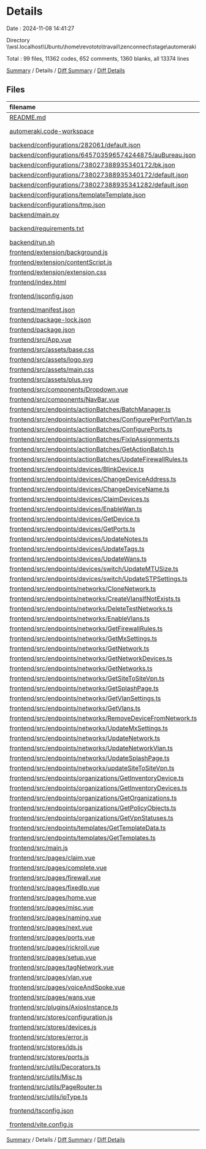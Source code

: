 # Details

Date : 2024-11-08 14:41:27

Directory \\\\wsl.localhost\\Ubuntu\\home\\revototo\\travail\\zenconnect\\stage\\automeraki

Total : 99 files,  11362 codes, 652 comments, 1360 blanks, all 13374 lines

[Summary](results.md) / Details / [Diff Summary](diff.md) / [Diff Details](diff-details.md)

## Files
| filename | language | code | comment | blank | total |
| :--- | :--- | ---: | ---: | ---: | ---: |
| [README.md](/README.md) | Markdown | 26 | 0 | 9 | 35 |
| [automeraki.code-workspace](/automeraki.code-workspace) | JSON with Comments | 10 | 0 | 0 | 10 |
| [backend/configurations/282061/default.json](/backend/configurations/282061/default.json) | JSON | 925 | 0 | 0 | 925 |
| [backend/configurations/645703596574244875/auBureau.json](/backend/configurations/645703596574244875/auBureau.json) | JSON | 755 | 0 | 3 | 758 |
| [backend/configurations/738027388935340172/bk.json](/backend/configurations/738027388935340172/bk.json) | JSON | 725 | 0 | 1 | 726 |
| [backend/configurations/738027388935340172/default.json](/backend/configurations/738027388935340172/default.json) | JSON | 492 | 0 | 0 | 492 |
| [backend/configurations/738027388935341282/default.json](/backend/configurations/738027388935341282/default.json) | JSON | 613 | 0 | 5 | 618 |
| [backend/configurations/templateTemplate.json](/backend/configurations/templateTemplate.json) | JSON | 236 | 0 | 2 | 238 |
| [backend/configurations/tmp.json](/backend/configurations/tmp.json) | JSON | 83 | 0 | 0 | 83 |
| [backend/main.py](/backend/main.py) | Python | 510 | 107 | 326 | 943 |
| [backend/requirements.txt](/backend/requirements.txt) | pip requirements | 4 | 0 | 1 | 5 |
| [backend/run.sh](/backend/run.sh) | Shell Script | 1 | 0 | 1 | 2 |
| [frontend/extension/background.js](/frontend/extension/background.js) | JavaScript | 20 | 1 | 3 | 24 |
| [frontend/extension/contentScript.js](/frontend/extension/contentScript.js) | JavaScript | 51 | 27 | 21 | 99 |
| [frontend/extension/extension.css](/frontend/extension/extension.css) | CSS | 61 | 14 | 10 | 85 |
| [frontend/index.html](/frontend/index.html) | HTML | 13 | 0 | 1 | 14 |
| [frontend/jsconfig.json](/frontend/jsconfig.json) | JSON with Comments | 8 | 0 | 1 | 9 |
| [frontend/manifest.json](/frontend/manifest.json) | JSON | 26 | 0 | 1 | 27 |
| [frontend/package-lock.json](/frontend/package-lock.json) | JSON | 1,343 | 0 | 1 | 1,344 |
| [frontend/package.json](/frontend/package.json) | JSON | 26 | 0 | 1 | 27 |
| [frontend/src/App.vue](/frontend/src/App.vue) | vue | 77 | 0 | 15 | 92 |
| [frontend/src/assets/base.css](/frontend/src/assets/base.css) | CSS | 0 | 0 | 2 | 2 |
| [frontend/src/assets/logo.svg](/frontend/src/assets/logo.svg) | XML | 1 | 0 | 1 | 2 |
| [frontend/src/assets/main.css](/frontend/src/assets/main.css) | CSS | 10 | 0 | 1 | 11 |
| [frontend/src/assets/plus.svg](/frontend/src/assets/plus.svg) | XML | 4 | 0 | 0 | 4 |
| [frontend/src/components/Dropdown.vue](/frontend/src/components/Dropdown.vue) | vue | 164 | 0 | 26 | 190 |
| [frontend/src/components/NavBar.vue](/frontend/src/components/NavBar.vue) | vue | 57 | 0 | 12 | 69 |
| [frontend/src/endpoints/actionBatches/BatchManager.ts](/frontend/src/endpoints/actionBatches/BatchManager.ts) | TypeScript | 65 | 11 | 8 | 84 |
| [frontend/src/endpoints/actionBatches/ConfigurePerPortVlan.ts](/frontend/src/endpoints/actionBatches/ConfigurePerPortVlan.ts) | TypeScript | 22 | 17 | 5 | 44 |
| [frontend/src/endpoints/actionBatches/ConfigurePorts.ts](/frontend/src/endpoints/actionBatches/ConfigurePorts.ts) | TypeScript | 25 | 87 | 3 | 115 |
| [frontend/src/endpoints/actionBatches/FixIpAssignments.ts](/frontend/src/endpoints/actionBatches/FixIpAssignments.ts) | TypeScript | 50 | 17 | 6 | 73 |
| [frontend/src/endpoints/actionBatches/GetActionBatch.ts](/frontend/src/endpoints/actionBatches/GetActionBatch.ts) | TypeScript | 9 | 0 | 2 | 11 |
| [frontend/src/endpoints/actionBatches/UpdateFirewallRules.ts](/frontend/src/endpoints/actionBatches/UpdateFirewallRules.ts) | TypeScript | 13 | 0 | 1 | 14 |
| [frontend/src/endpoints/devices/BlinkDevice.ts](/frontend/src/endpoints/devices/BlinkDevice.ts) | TypeScript | 9 | 0 | 3 | 12 |
| [frontend/src/endpoints/devices/ChangeDeviceAddress.ts](/frontend/src/endpoints/devices/ChangeDeviceAddress.ts) | TypeScript | 12 | 10 | 3 | 25 |
| [frontend/src/endpoints/devices/ChangeDeviceName.ts](/frontend/src/endpoints/devices/ChangeDeviceName.ts) | TypeScript | 12 | 0 | 2 | 14 |
| [frontend/src/endpoints/devices/ClaimDevices.ts](/frontend/src/endpoints/devices/ClaimDevices.ts) | TypeScript | 23 | 3 | 3 | 29 |
| [frontend/src/endpoints/devices/EnableWan.ts](/frontend/src/endpoints/devices/EnableWan.ts) | TypeScript | 25 | 0 | 2 | 27 |
| [frontend/src/endpoints/devices/GetDevice.ts](/frontend/src/endpoints/devices/GetDevice.ts) | TypeScript | 10 | 5 | 4 | 19 |
| [frontend/src/endpoints/devices/GetPorts.ts](/frontend/src/endpoints/devices/GetPorts.ts) | TypeScript | 10 | 5 | 3 | 18 |
| [frontend/src/endpoints/devices/UpdateNotes.ts](/frontend/src/endpoints/devices/UpdateNotes.ts) | TypeScript | 12 | 0 | 1 | 13 |
| [frontend/src/endpoints/devices/UpdateTags.ts](/frontend/src/endpoints/devices/UpdateTags.ts) | TypeScript | 13 | 0 | 2 | 15 |
| [frontend/src/endpoints/devices/UpdateWans.ts](/frontend/src/endpoints/devices/UpdateWans.ts) | TypeScript | 35 | 0 | 3 | 38 |
| [frontend/src/endpoints/devices/switch/UpdateMTUSize.ts](/frontend/src/endpoints/devices/switch/UpdateMTUSize.ts) | TypeScript | 12 | 0 | 2 | 14 |
| [frontend/src/endpoints/devices/switch/UpdateSTPSettings.ts](/frontend/src/endpoints/devices/switch/UpdateSTPSettings.ts) | TypeScript | 14 | 0 | 2 | 16 |
| [frontend/src/endpoints/networks/CloneNetwork.ts](/frontend/src/endpoints/networks/CloneNetwork.ts) | TypeScript | 26 | 3 | 5 | 34 |
| [frontend/src/endpoints/networks/CreateVlansIfNotExists.ts](/frontend/src/endpoints/networks/CreateVlansIfNotExists.ts) | TypeScript | 34 | 9 | 4 | 47 |
| [frontend/src/endpoints/networks/DeleteTestNetworks.ts](/frontend/src/endpoints/networks/DeleteTestNetworks.ts) | TypeScript | 10 | 0 | 2 | 12 |
| [frontend/src/endpoints/networks/EnableVlans.ts](/frontend/src/endpoints/networks/EnableVlans.ts) | TypeScript | 12 | 5 | 3 | 20 |
| [frontend/src/endpoints/networks/GetFirewallRules.ts](/frontend/src/endpoints/networks/GetFirewallRules.ts) | TypeScript | 10 | 0 | 1 | 11 |
| [frontend/src/endpoints/networks/GetMxSettings.ts](/frontend/src/endpoints/networks/GetMxSettings.ts) | TypeScript | 9 | 0 | 1 | 10 |
| [frontend/src/endpoints/networks/GetNetwork.ts](/frontend/src/endpoints/networks/GetNetwork.ts) | TypeScript | 10 | 5 | 2 | 17 |
| [frontend/src/endpoints/networks/GetNetworkDevices.ts](/frontend/src/endpoints/networks/GetNetworkDevices.ts) | TypeScript | 10 | 8 | 3 | 21 |
| [frontend/src/endpoints/networks/GetNetworks.ts](/frontend/src/endpoints/networks/GetNetworks.ts) | TypeScript | 11 | 8 | 4 | 23 |
| [frontend/src/endpoints/networks/GetSiteToSiteVpn.ts](/frontend/src/endpoints/networks/GetSiteToSiteVpn.ts) | TypeScript | 9 | 0 | 2 | 11 |
| [frontend/src/endpoints/networks/GetSplashPage.ts](/frontend/src/endpoints/networks/GetSplashPage.ts) | TypeScript | 10 | 0 | 1 | 11 |
| [frontend/src/endpoints/networks/GetVlanSettings.ts](/frontend/src/endpoints/networks/GetVlanSettings.ts) | TypeScript | 9 | 0 | 2 | 11 |
| [frontend/src/endpoints/networks/GetVlans.ts](/frontend/src/endpoints/networks/GetVlans.ts) | TypeScript | 9 | 0 | 2 | 11 |
| [frontend/src/endpoints/networks/RemoveDeviceFromNetwork.ts](/frontend/src/endpoints/networks/RemoveDeviceFromNetwork.ts) | TypeScript | 13 | 6 | 3 | 22 |
| [frontend/src/endpoints/networks/UpdateMxSettings.ts](/frontend/src/endpoints/networks/UpdateMxSettings.ts) | TypeScript | 12 | 0 | 1 | 13 |
| [frontend/src/endpoints/networks/UpdateNetwork.ts](/frontend/src/endpoints/networks/UpdateNetwork.ts) | TypeScript | 13 | 0 | 1 | 14 |
| [frontend/src/endpoints/networks/UpdateNetworkVlan.ts](/frontend/src/endpoints/networks/UpdateNetworkVlan.ts) | TypeScript | 20 | 6 | 3 | 29 |
| [frontend/src/endpoints/networks/UpdateSplashPage.ts](/frontend/src/endpoints/networks/UpdateSplashPage.ts) | TypeScript | 12 | 0 | 1 | 13 |
| [frontend/src/endpoints/networks/updateSiteToSiteVpn.ts](/frontend/src/endpoints/networks/updateSiteToSiteVpn.ts) | TypeScript | 13 | 0 | 1 | 14 |
| [frontend/src/endpoints/organizations/GetInventoryDevice.ts](/frontend/src/endpoints/organizations/GetInventoryDevice.ts) | TypeScript | 10 | 0 | 3 | 13 |
| [frontend/src/endpoints/organizations/GetInventoryDevices.ts](/frontend/src/endpoints/organizations/GetInventoryDevices.ts) | TypeScript | 15 | 5 | 3 | 23 |
| [frontend/src/endpoints/organizations/GetOrganizations.ts](/frontend/src/endpoints/organizations/GetOrganizations.ts) | TypeScript | 11 | 3 | 3 | 17 |
| [frontend/src/endpoints/organizations/GetPolicyObjects.ts](/frontend/src/endpoints/organizations/GetPolicyObjects.ts) | TypeScript | 10 | 0 | 1 | 11 |
| [frontend/src/endpoints/organizations/GetVpnStatuses.ts](/frontend/src/endpoints/organizations/GetVpnStatuses.ts) | TypeScript | 9 | 0 | 1 | 10 |
| [frontend/src/endpoints/templates/GetTemplateData.ts](/frontend/src/endpoints/templates/GetTemplateData.ts) | TypeScript | 10 | 0 | 2 | 12 |
| [frontend/src/endpoints/templates/GetTemplates.ts](/frontend/src/endpoints/templates/GetTemplates.ts) | TypeScript | 10 | 0 | 2 | 12 |
| [frontend/src/main.js](/frontend/src/main.js) | JavaScript | 66 | 27 | 15 | 108 |
| [frontend/src/pages/claim.vue](/frontend/src/pages/claim.vue) | vue | 273 | 2 | 55 | 330 |
| [frontend/src/pages/complete.vue](/frontend/src/pages/complete.vue) | vue | 36 | 0 | 11 | 47 |
| [frontend/src/pages/firewall.vue](/frontend/src/pages/firewall.vue) | vue | 648 | 15 | 57 | 720 |
| [frontend/src/pages/fixedIp.vue](/frontend/src/pages/fixedIp.vue) | vue | 184 | 2 | 32 | 218 |
| [frontend/src/pages/home.vue](/frontend/src/pages/home.vue) | vue | 23 | 0 | 9 | 32 |
| [frontend/src/pages/misc.vue](/frontend/src/pages/misc.vue) | vue | 205 | 0 | 37 | 242 |
| [frontend/src/pages/naming.vue](/frontend/src/pages/naming.vue) | vue | 407 | 1 | 79 | 487 |
| [frontend/src/pages/next.vue](/frontend/src/pages/next.vue) | vue | 22 | 0 | 9 | 31 |
| [frontend/src/pages/ports.vue](/frontend/src/pages/ports.vue) | vue | 304 | 17 | 65 | 386 |
| [frontend/src/pages/rickroll.vue](/frontend/src/pages/rickroll.vue) | vue | 6 | 0 | 1 | 7 |
| [frontend/src/pages/setup.vue](/frontend/src/pages/setup.vue) | vue | 337 | 0 | 89 | 426 |
| [frontend/src/pages/tagNetwork.vue](/frontend/src/pages/tagNetwork.vue) | vue | 186 | 0 | 40 | 226 |
| [frontend/src/pages/vlan.vue](/frontend/src/pages/vlan.vue) | vue | 620 | 10 | 75 | 705 |
| [frontend/src/pages/voiceAndSpoke.vue](/frontend/src/pages/voiceAndSpoke.vue) | vue | 391 | 5 | 74 | 470 |
| [frontend/src/pages/wans.vue](/frontend/src/pages/wans.vue) | vue | 304 | 3 | 46 | 353 |
| [frontend/src/plugins/AxiosInstance.ts](/frontend/src/plugins/AxiosInstance.ts) | TypeScript | 8 | 1 | 3 | 12 |
| [frontend/src/stores/configuration.js](/frontend/src/stores/configuration.js) | JavaScript | 31 | 0 | 5 | 36 |
| [frontend/src/stores/devices.js](/frontend/src/stores/devices.js) | JavaScript | 28 | 6 | 4 | 38 |
| [frontend/src/stores/error.js](/frontend/src/stores/error.js) | JavaScript | 14 | 0 | 2 | 16 |
| [frontend/src/stores/ids.js](/frontend/src/stores/ids.js) | JavaScript | 18 | 0 | 4 | 22 |
| [frontend/src/stores/ports.js](/frontend/src/stores/ports.js) | JavaScript | 32 | 16 | 8 | 56 |
| [frontend/src/utils/Decorators.ts](/frontend/src/utils/Decorators.ts) | TypeScript | 14 | 8 | 3 | 25 |
| [frontend/src/utils/Misc.ts](/frontend/src/utils/Misc.ts) | TypeScript | 23 | 6 | 8 | 37 |
| [frontend/src/utils/PageRouter.ts](/frontend/src/utils/PageRouter.ts) | TypeScript | 52 | 0 | 2 | 54 |
| [frontend/src/utils/ipType.ts](/frontend/src/utils/ipType.ts) | TypeScript | 146 | 170 | 64 | 380 |
| [frontend/tsconfig.json](/frontend/tsconfig.json) | JSON with Comments | 18 | 0 | 3 | 21 |
| [frontend/vite.config.js](/frontend/vite.config.js) | JavaScript | 27 | 1 | 4 | 32 |

[Summary](results.md) / Details / [Diff Summary](diff.md) / [Diff Details](diff-details.md)
